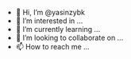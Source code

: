 - 👋 Hi, I’m @yasinzybk
- 👀 I’m interested in ...
- 🌱 I’m currently learning ...
- 💞️ I’m looking to collaborate on ...
- 📫 How to reach me ...

<!---
yasinzybk/yasinzybk is a ✨ special ✨ repository because its `README.md` (this file) appears on your GitHub profile.
You can click the Preview link to take a look at your changes.
--->
